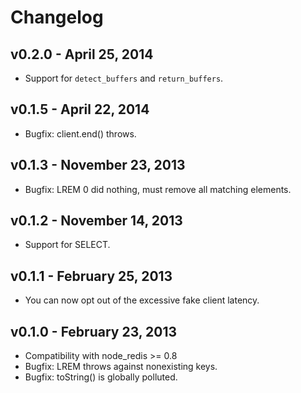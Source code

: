 Changelog
=========

## v0.2.0 - April 25, 2014

* Support for `detect_buffers` and `return_buffers`.

## v0.1.5 - April 22, 2014

* Bugfix: client.end() throws.

## v0.1.3 - November 23, 2013

* Bugfix: LREM 0 did nothing, must remove all matching elements.

## v0.1.2 - November 14, 2013

* Support for SELECT.

## v0.1.1 - February 25, 2013

* You can now opt out of the excessive fake client latency.

## v0.1.0 - February 23, 2013

* Compatibility with node_redis >= 0.8
* Bugfix: LREM throws against nonexisting keys.
* Bugfix: toString() is globally polluted.
